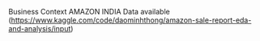 Business Context
AMAZON INDIA
Data available
(https://www.kaggle.com/code/daominhthong/amazon-sale-report-eda-and-analysis/input)
